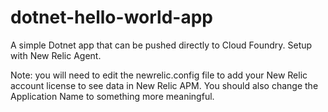 # dotnet-hello-world-app

A simple Dotnet app that can be pushed directly to Cloud Foundry. Setup with New Relic Agent. 

Note: you will need to edit the newrelic.config file to add your New Relic account license to see data in New Relic APM.
   You should also change the Application Name to something more meaningful. 
